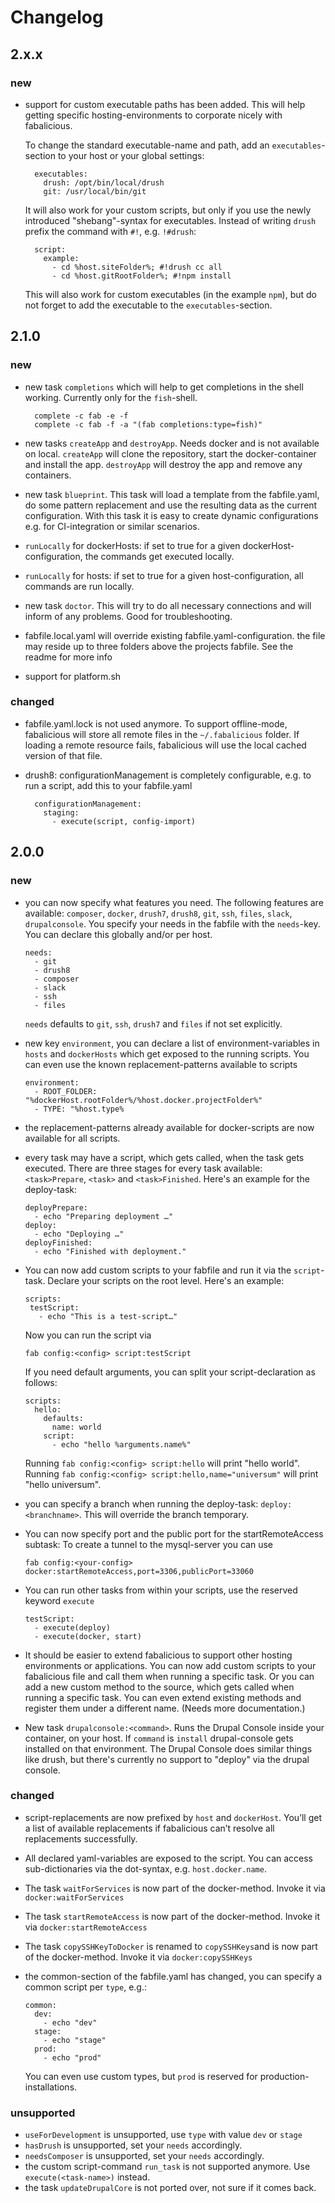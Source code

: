 # Changelog

## 2.x.x

### new

* support for custom executable paths has been added. This will help getting specific hosting-environments to corporate nicely with fabalicious. 
    
    To change the standard executable-name and path, add an `executables`-section to your host or your global settings:

        executables:
          drush: /opt/bin/local/drush
          git: /usr/local/bin/git

    It will also work for your custom scripts, but only if you use the newly introduced "shebang"-syntax for executables. Instead of writing `drush` prefix the command with `#!`, e.g. `!#drush`:

        script:
          example:
            - cd %host.siteFolder%; #!drush cc all
            - cd %host.gitRootFolder%; #!npm install

    This will also work for custom executables (in the example `npm`), but do not forget to add the executable to the `executables`-section.


## 2.1.0

### new
* new task `completions` which will help to get completions in the shell working. Currently only for the `fish`-shell.

        complete -c fab -e -f
        complete -c fab -f -a "(fab completions:type=fish)"

* new tasks `createApp` and `destroyApp`. Needs docker and is not available on local. `createApp` will clone the repository, start the docker-container and install the app. `destroyApp` will destroy the app and remove any containers.
* new task `blueprint`. This task will load a template from the fabfile.yaml, do some pattern replacement and use the resulting data as the current configuration. With this task it is easy to create dynamic configurations e.g. for CI-integration or similar scenarios.
* `runLocally` for dockerHosts: if set to true for a given dockerHost-configuration, the commands get executed locally.
* `runLocally` for hosts: if set to true for a given host-configuration, all commands are run locally.
* new task `doctor`. This will try to do all necessary connections and will inform of any problems. Good for troubleshooting.
* fabfile.local.yaml will override existing fabfile.yaml-configuration. the file may reside up to three folders above the projects fabfile. See the readme for more info
* support for platform.sh

### changed

* fabfile.yaml.lock is not used anymore. To support offline-mode, fabalicious will store all remote files in the `~/.fabalicious` folder. If loading a remote resource fails, fabalicious will use the local cached version of that file.
* drush8: configurationManagement is completely configurable, e.g. to run a script, add this to your fabfile.yaml

        configurationManagement:
          staging:
            - execute(script, config-import)

## 2.0.0

### new

* you can now specify what features you need. The following features are available: `composer`, `docker`, `drush7`, `drush8`, `git`, `ssh`, `files`, `slack`, `drupalconsole`. You specify your needs in the fabfile with the `needs`-key. You can declare this globally and/or per host.

    ```
    needs:
      - git
      - drush8
      - composer
      - slack
      - ssh
      - files
    ```

    `needs` defaults to `git`, `ssh`, `drush7` and `files` if not set explicitly.

* new key `environment`, you can declare a list of environment-variables in `hosts` and `dockerHosts` which get exposed to the running scripts. You can even use the known replacement-patterns available to scripts

    ```
    environment:
      - ROOT_FOLDER: "%dockerHost.rootFolder%/%host.docker.projectFolder%"
      - TYPE: "%host.type%
    ```


* the replacement-patterns already available for docker-scripts are now available for all scripts.

* every task may have a script, which gets called, when the task gets executed. There are three stages for every task available: `<task>Prepare`, `<task>` and `<task>Finished`. Here's an example for the deploy-task:

    ```
    deployPrepare:
      - echo "Preparing deployment …"
    deploy:
      - echo "Deploying …"
    deployFinished:
      - echo "Finished with deployment."
    ```

* You can now add custom scripts to your fabfile and run it via the `script`-task. Declare your scripts on the root level. Here's an example:

    ```
    scripts:
     testScript:
       - echo "This is a test-script…"
    ```

    Now you can run the script via

    ```
    fab config:<config> script:testScript
    ```

    If you need default arguments, you can split your script-declaration as follows:

    ```
    scripts:
      hello:
        defaults:
          name: world
        script:
          - echo "hello %arguments.name%"
    ```

    Running `fab config:<config> script:hello` will print "hello world". Running `fab config:<config> script:hello,name="universum"` will print "hello universum".


* you can specify a branch when running the deploy-task: `deploy:<branchname>`. This will override the branch temporary.

* You can now specify port and the public port for the startRemoteAccess subtask: To create a tunnel to the mysql-server you can use

    ```
    fab config:<your-config> docker:startRemoteAccess,port=3306,publicPort=33060
    ```
* You can run other tasks from  within your scripts, use the reserved keyword `execute`

    ```
    testScript:
      - execute(deploy)
      - execute(docker, start)
    ```

* It should be easier to extend fabalicious to support other hosting environments or applications. You can now add custom scripts to your fabalicious file and call them when running a specific task. Or you can add a new custom method to the source, which gets called when running a specific task. You can even extend existing methods and register them under a different name. (Needs more documentation.)

* New task `drupalconsole:<command>`. Runs the Drupal Console inside your container, on your host. If `command` is `install` drupal-console gets installed on that environment. The Drupal Console does similar things like drush, but there's currently no support to "deploy" via the drupal console.

### changed

* script-replacements are now prefixed by `host` and `dockerHost`. You’ll get a list of available replacements if fabalicious can’t resolve all replacements successfully.
* All declared yaml-variables are exposed to the script. You can access sub-dictionaries via the dot-syntax, e.g. `host.docker.name`.
* The task `waitForServices` is now part of the docker-method. Invoke it via `docker:waitForServices`
* The task `startRemoteAccess` is now part of the docker-method. Invoke it via `docker:startRemoteAccess`
* The task `copySSHKeyToDocker` is renamed to `copySSHKeys`and is now part of the docker-method. Invoke it via `docker:copySSHKeys`
* the common-section of the fabfile.yaml has changed, you can specify a common script per `type`, e.g.:

    ```
    common:
      dev:
        - echo "dev"
      stage:
        - echo "stage"
      prod:
        - echo "prod"
    ```

    You can even use custom types, but `prod` is reserved for production-installations.



### unsupported

* `useForDevelopment` is unsupported, use `type` with value `dev` or `stage`
* `hasDrush` is unsupported, set your `needs` accordingly.
* `needsComposer` is unsupported, set your `needs` accordingly.
* the custom script-command `run_task` is not supported anymore. Use `execute(<task-name>)` instead.
* the task `updateDrupalCore` is not ported over, not sure if it comes back.


